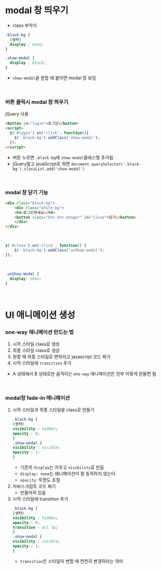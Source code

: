 # modal 창 띄우기
- class 부착식
```css
.black-bg {
  (생략)
  display : none;
}

.show-modal {
  display : block;
}
```
- `show-modal`을 원할 때 붙이면 modal 창 보임

<br>

### 버튼 클릭시 modal 창 띄우기
jQuery 사용
```html
<button id="login">로그인</button>
<script>
  $('#login').on('click', function(){
    $('.black-bg').addClass('show-modal');
  });
</script>
```
- 버튼 누르면 `.black-bg`에 `show-modal`클래스명 추가됨
- jQuery말고 javaScript로 하면 `document.querySelector('.black-bg').classList.add('show-modal')`

<br>

### modal 창 닫기 기능
```html
<div class="black-bg">
    <div class="white-bg">
    <h4>로그인하세요</h4>
    <button class="btn btn-danger" id="close">닫기</button>
    </div>
</div>
```

<br>

```javascript
$('#close').on('click', function() {
    $('.black-bg').addClass('unShow-modal');
});
```

<br>

```css
.unShow-modal {
  display: none;
}
```

<br>

# UI 애니메이션 생성
### one-way 애니메이션 만드는 법
1. 시작 스타일 class로 생성
2. 최종 스타일 class로 생성
3. 원할 때 최종 스타일로 변하라고 javascript 코드 짜기
4. 시작 스타일에 `transition` 추가
- A 상태에서 B 상태로만 움직이는 `one-way` 애니메이션은 전부 이렇게 만들면 됨

<br>

### modal창 fade-in 애니메이션
1. 시작 스타일과 최종 스타일을 class로 만들기
    ```css
    .black-bg {
    (생략)
    visibility : hidden;
    opacity : 0;
    }
    .show-modal {
    visibility : visible;
    opacity : 1;
    }
    ```
    - 기존의 `display`는 지우고 `visibility`로 만듬
    - `display: none`는 애니메이션이 잘 동작하지 않는다
    - `opacity`: 투명도 조절
2. 자바스크립트 코드 짜기
    - 만들어져 있음
3. 시작 스타일에 transition 추가
    ```css
    .black-bg {
    (생략)
    visibility : hidden;
    opacity : 0;
    transition : all 1s;
    }
    .show-modal {
    visibility : visible;
    opacity : 1;
    }
    ```
    - `transition`은 스타일이 변할 때 천천히 변경하라는 의미